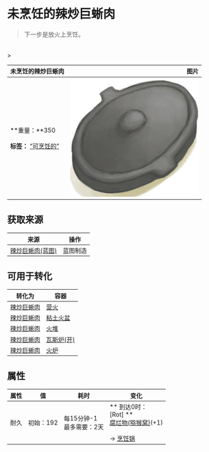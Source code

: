 # 未烹饪的辣炒巨蜥肉  
> 下一步是放火上烹饪。  
<br>  
>   
  
  未烹饪的辣炒巨蜥肉  |   图片   
 ----  |  ----:   
 **重量：**350<br><br>**标签：**	[“可烹饪的”](tag_Cookable.md)  |  <img decoding="async" src="Sprite/CookingPotClosed.png" href="a.md" style="max-width:300px;max-height:300px;">   
  
## 获取来源  
来源  |  操作  
----  |  ----  
[辣炒巨蜥肉(蓝图)](Bp_LizardFry.md)  |  蓝图制造  
## 可用于转化  
转化为  |  容器  
----  |  ----  
[辣炒巨蜥肉](LizardFry.md)  |  [营火](Campfire.md)  
[辣炒巨蜥肉](LizardFry.md)  |  [粘土火盆](ClayFirePit.md)  
[辣炒巨蜥肉](LizardFry.md)  |  [火堆](Fire.md)  
[辣炒巨蜥肉](LizardFry.md)  |  [瓦斯炉(开)](GasCookerOn.md)  
[辣炒巨蜥肉](LizardFry.md)  |  [火炉](Stove.md)  
## 属性   
属性  |  值  |  耗时  |  变化  
----  |  ----  |  ----  |  ----  
耐久  |  初始：192  |  每15分钟-1<br>最多需要：2天  |  ** 到达0时： **<br>** [Rot] **<br>  [腐烂物(猕猴窝)](RottenRemains.md)(+1)<br><br>→ [烹饪锅](CookingPot.md)  

